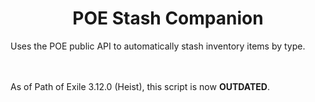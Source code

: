 <h1 align="center">POE Stash Companion</h1>
Uses the POE public API to automatically stash inventory items by type. 

<br><br>
As of Path of Exile 3.12.0 (Heist), this script is now <b>OUTDATED</b>. 
